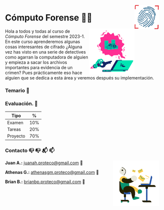 <p>
  <img src="Img/huella.png" align="right"  width="80" height="80" />
</p>

# Cómputo Forense 🔐🔎

<p>
  <img src="Img/llave.png" align = "right"  width="150" height="150"/>
</p>

Hola a todos y todas al curso de *Cómputo Forense* del semestre 2023-1. En este curso aprenderemos algunas cosas interesantes de cifrado ¿Alguna vez has visto en una serie de detectives como agarran la computadora de alguien y empieza a sacar los archivos importantes para evidencia de un crimen? Pues prácticamente eso hace alguien que se dedica a esta área y veremos después su implementación.

### Temario 📝



### Evaluación. 🧾

|Tipo  |%|
|------|---|
|Examen|10%|
|Tareas|20%|
|Proyecto|70%|


### Contacto :mailbox_closed: :mailbox_with_no_mail: :mailbox_with_mail: :mailbox:

<p>
  <img src="Img/email.png" align="right"  width="150" height="150" /> 
</p>

**Juan A.:** juanah.proteco@gmail.com :email:

**Athenas G.:** athenasgm.proteco@gmail.com :email:

**Brian B.:** brianbp.proteco@gmail.com :email: